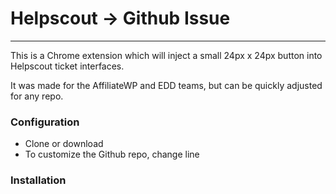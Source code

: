 # Helpscout -> Github Issue
----
This is a Chrome extension which will inject a small 24px x 24px button into Helpscout ticket interfaces.

It was made for the AffiliateWP and EDD teams, but can be quickly adjusted for any repo.

### Configuration

- Clone or download
- To customize the Github repo, change line

### Installation
